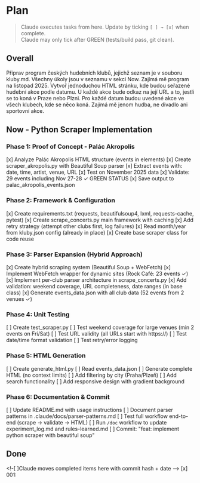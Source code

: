 # Plan

> Claude executes tasks from here. Update by ticking `[ ] → [x]` when complete.  
> Claude may only tick after GREEN (tests/build pass, git clean).


## Overall

Připrav program českých hudebních klubů, jejichž seznam je v souboru kluby.md. Všechny úkoly jsou v seznamu v sekci Now. Zajímá mě program na listopad 2025. Vytvoř jednoduchou HTML stránku, kde budou seřazené hudební akce podle datumu. U každé akce bude odkaz na její URL a to, jestli se to koná v Praze nebo Plzni. Pro každé datum budou uvedené akce ve všech klubech, kde se něco koná. Zajímá mě jenom hudba, ne divadlo ani sportovní akce.

## Now - Python Scraper Implementation

### Phase 1: Proof of Concept - Palác Akropolis
[x] Analyze Palác Akropolis HTML structure (events in <td> elements)
[x] Create scraper_akropolis.py with Beautiful Soup parser
[x] Extract events with: date, time, artist, venue, URL
[x] Test on November 2025 data
[x] Validate: 29 events including Nov 27-28 ✓ GREEN STATUS
[x] Save output to palac_akropolis_events.json

### Phase 2: Framework & Configuration
[x] Create requirements.txt (requests, beautifulsoup4, lxml, requests-cache, pytest)
[x] Create scrape_concerts.py main framework with caching
[x] Add retry strategy (attempt other clubs first, log failures)
[x] Read month/year from kluby.json config (already in place)
[x] Create base scraper class for code reuse

### Phase 3: Parser Expansion (Hybrid Approach)
[x] Create hybrid scraping system (Beautiful Soup + WebFetch)
[x] Implement WebFetch wrapper for dynamic sites (Rock Café: 23 events ✓)
[x] Implement per-club parser architecture in scrape_concerts.py
[x] Add validation: weekend coverage, URL completeness, date ranges (in base class)
[x] Generate events_data.json with all club data (52 events from 2 venues ✓)

### Phase 4: Unit Testing
[ ] Create test_scraper.py
[ ] Test weekend coverage for large venues (min 2 events on Fri/Sat)
[ ] Test URL validity (all URLs start with https://)
[ ] Test date/time format validation
[ ] Test retry/error logging

### Phase 5: HTML Generation
[ ] Create generate_html.py
[ ] Read events_data.json
[ ] Generate complete HTML (no context limits)
[ ] Add filtering by city (Praha/Plzeň)
[ ] Add search functionality
[ ] Add responsive design with gradient background

### Phase 6: Documentation & Commit
[ ] Update README.md with usage instructions
[ ] Document parser patterns in .claude/docs/parser-patterns.md
[ ] Test full workflow end-to-end (scrape → validate → HTML)
[ ] Run `/doc` workflow to update experiment_log.md and rules-learned.md
[ ] Commit: "feat: implement python scraper with beautiful soup"


## Done
<!-[ ]Claude moves completed items here with commit hash + date -->
[x] 001: 